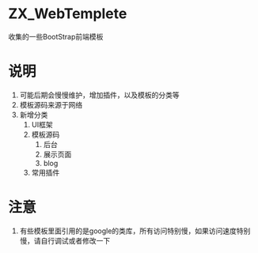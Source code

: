 # ZX_WebTemplete
收集的一些BootStrap前端模板

# 说明
  1. 可能后期会慢慢维护，增加插件，以及模板的分类等
  2. 模板源码来源于网络
  3. 新增分类
      1. UI框架
      2. 模板源码
         1. 后台
         2. 展示页面
         3. blog
      3. 常用插件

# 注意
  1. 有些模板里面引用的是google的类库，所有访问特别慢，如果访问速度特别慢，请自行调试或者修改一下
